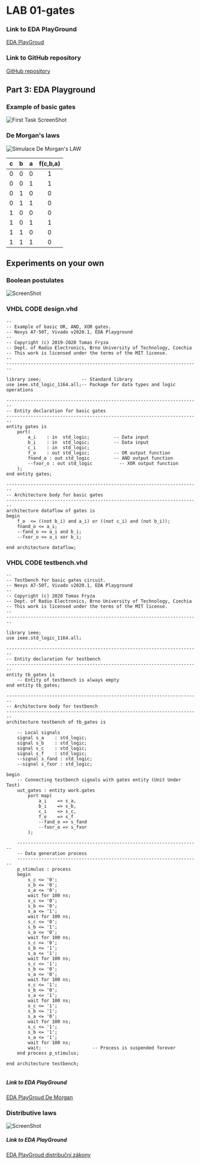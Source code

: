 # LAB 01-gates

### Link to EDA PlayGround
[EDA PlayGroud](https://www.edaplayground.com/x/YqHa)
### Link to GitHub repository
[GitHub repository](https://github.com/xkocum00/Digital-electronics-1.git)


## Part 3: EDA Playground
### Example of basic gates
![First Task ScreenShot](images/part3_1.PNG)
### De Morgan's laws
![Simulace De Morgan's LAW ](images/part3_2.PNG)

| **c** | **b** |**a** | **f(c,b,a)** |
| :-: | :-: | :-: | :-: |
| 0 | 0 | 0 | 1 |
| 0 | 0 | 1 | 1 |
| 0 | 1 | 0 | 0 |
| 0 | 1 | 1 | 0 |
| 1 | 0 | 0 | 0 |
| 1 | 0 | 1 | 1 |
| 1 | 1 | 0 | 0 |
| 1 | 1 | 1 | 0 |


## Experiments on your own
### Boolean postulates
![ScreenShot](images/EOYO_1.PNG)
### VHDL CODE design.vhd
```------------------------------------------------------------------------
--
-- Example of basic OR, AND, XOR gates.
-- Nexys A7-50T, Vivado v2020.1, EDA Playground
--
-- Copyright (c) 2019-2020 Tomas Fryza
-- Dept. of Radio Electronics, Brno University of Technology, Czechia
-- This work is licensed under the terms of the MIT license.
--
------------------------------------------------------------------------

library ieee;               -- Standard library
use ieee.std_logic_1164.all;-- Package for data types and logic operations

------------------------------------------------------------------------
-- Entity declaration for basic gates
------------------------------------------------------------------------
entity gates is
    port(
        a_i    : in  std_logic;         -- Data input
        b_i    : in  std_logic;         -- Data input
        c_i	   : in  std_logic;
        f_o    : out std_logic;         -- OR output function
        fnand_o : out std_logic         -- AND output function
        --fxor_o : out std_logic          -- XOR output function
    );
end entity gates;

------------------------------------------------------------------------
-- Architecture body for basic gates
------------------------------------------------------------------------
architecture dataflow of gates is
begin
    f_o  <= ((not b_i) and a_i) or ((not c_i) and (not b_i));
    fnand_o <= a_i;
    --fand_o <= a_i and b_i;
    --fxor_o <= a_i xor b_i;

end architecture dataflow;

```
### VHDL CODE testbench.vhd
```------------------------------------------------------------------------
--
-- Testbench for basic gates circuit.
-- Nexys A7-50T, Vivado v2020.1, EDA Playground
--
-- Copyright (c) 2020 Tomas Fryza
-- Dept. of Radio Electronics, Brno University of Technology, Czechia
-- This work is licensed under the terms of the MIT license.
--
------------------------------------------------------------------------

library ieee;
use ieee.std_logic_1164.all;

------------------------------------------------------------------------
-- Entity declaration for testbench
------------------------------------------------------------------------
entity tb_gates is
    -- Entity of testbench is always empty
end entity tb_gates;

------------------------------------------------------------------------
-- Architecture body for testbench
------------------------------------------------------------------------
architecture testbench of tb_gates is

    -- Local signals
    signal s_a    : std_logic;
    signal s_b    : std_logic;
    signal s_c    : std_logic;
    signal s_f    : std_logic;
    --signal s_fand : std_logic;
    --signal s_fxor : std_logic;

begin
    -- Connecting testbench signals with gates entity (Unit Under Test)
    uut_gates : entity work.gates
        port map(
            a_i    => s_a,
            b_i    => s_b,
            c_i    => s_c,
            f_o    => s_f
            --fand_o => s_fand
            --fxor_o => s_fxor
        );

    --------------------------------------------------------------------
    -- Data generation process
    --------------------------------------------------------------------
    p_stimulus : process
    begin
    	s_c <= '0';
        s_b <= '0';  
        s_a <= '0';
        wait for 100 ns;
        s_c <= '0';
        s_b <= '0';
        s_a <= '1';
        wait for 100 ns;
        s_c <= '0';
        s_b <= '1';
        s_a <= '0';
        wait for 100 ns;
        s_c <= '0';
        s_b <= '1';
        s_a <= '1';
        wait for 100 ns;
        s_c <= '1';
        s_b <= '0';  
        s_a <= '0';
        wait for 100 ns;
        s_c <= '1';
        s_b <= '0';
        s_a <= '1';
        wait for 100 ns;
        s_c <= '1';
        s_b <= '1';
        s_a <= '0';
        wait for 100 ns;
        s_c <= '1';
        s_b <= '1';
        s_a <= '1';
        wait for 100 ns;
        wait;                   -- Process is suspended forever
    end process p_stimulus;

end architecture testbench;


```

##### Link to EDA PlayGround
[EDA PlayGroud De Morgan](https://www.edaplayground.com/x/YqHa)


### Distributive laws
![ScreenShot](images/EOYO_2.PNG)



##### Link to EDA PlayGround
[EDA PlayGroud  distribuční zákony](https://www.edaplayground.com/x/PsfK)
